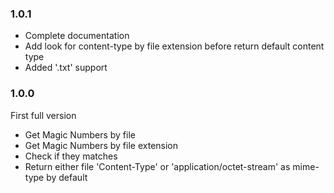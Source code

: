### 1.0.1
- Complete documentation
- Add look for content-type by file extension before return default content type
- Added '.txt' support
### 1.0.0
First full version
- Get Magic Numbers by file
- Get Magic Numbers by file extension
- Check if they matches
- Return either file 'Content-Type' or 'application/octet-stream' as mime-type by default